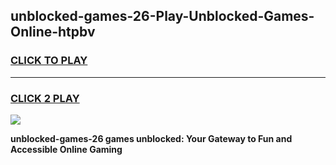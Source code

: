 
## unblocked-games-26-Play-Unblocked-Games-Online-htpbv
<h3>
<a href="https://premium76.site?title=unblocked-games-26&ref=25A">CLICK TO PLAY</a></h3>
<hr>

<h3>
<a href="https://premium76.site?title=unblocked-games-26&ref=25A">CLICK 2 PLAY</a>
  
</h3>

<a href="https://premium76.site?title=unblocked-games-26&ref=25A"><img src="https://clearcache.store/games.png"></a>


**unblocked-games-26 games unblocked: Your Gateway to Fun and Accessible Online Gaming**
